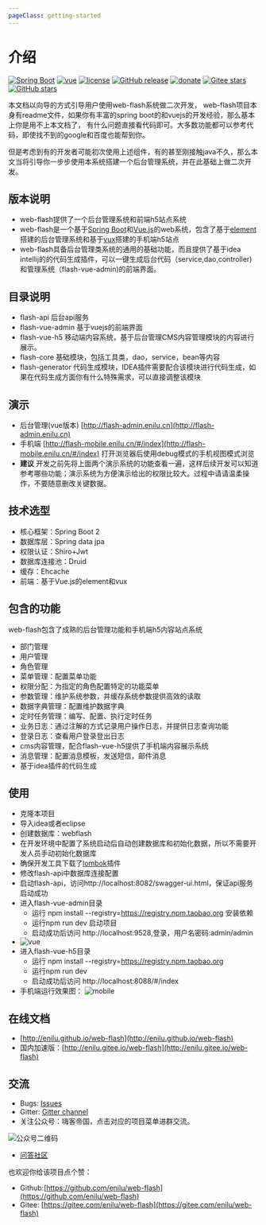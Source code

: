 ```yaml
---
pageClass: getting-started
---
```

# 介绍
[![Spring Boot](https://img.shields.io/badge/spring--boot-2.1.1.1.RELEASE-brightgreen)](https://github.com/spring-projects/spring-boot)
[![vue](https://img.shields.io/badge/vue-2.6.10-brightgreen.svg)](https://github.com/vuejs/vue)
[![license](https://img.shields.io/github/license/mashape/apistatus.svg)](https://github.com/enilu/web-flash/blob/master/LICENSE)
[![GitHub release](https://img.shields.io/github/release/enilu/web-flash.svg)](https://github.com/enilu/web-flash/releases)
[![donate](https://img.shields.io/badge/%24-donate-ff69b4.svg)](../donate.md)
[![Gitee stars](https://gitee.com/enilu/web-flash/badge/star.svg?theme=social)](https://gitee.com/enilu/web-flash)
[![GitHub stars](https://img.shields.io/github/stars/enilu/web-flash.svg?style=social&label=Stars)](https://github.com/enilu/web-flash)

本文档以向导的方式引导用户使用web-flash系统做二次开发，
web-flash项目本身有readme文件，如果你有丰富的spring boot的和vuejs的开发经验，那么基本上你是用不上本文档了，
有什么问题直接看代码即可。大多数功能都可以参考代码，即使找不到的google和百度也能帮到你。

但是考虑到有的开发者可能初次使用上述组件，有的甚至刚接触java不久，那么本文当将引导你一步步使用本系统搭建一个后台管理系统，并在此基础上做二次开发。

 
## 版本说明
- web-flash提供了一个后台管理系统和前端h5站点系统
- web-flash是一个基于[Spring Boot](https://spring.io/projects/spring-boot/)和[Vue.js](https://cn.vuejs.org)的web系统，包含了基于[element](https://element.eleme.cn/#/zh-CN)搭建的后台管理系统和基于[vux](https://vux.li)搭建的手机端h5站点
- web-flash具备后台管理类系统的通用的基础功能，而且提供了基于idea intellij的的代码生成插件，可以一键生成后台代码（service,dao,controller)和管理系统（flash-vue-admin)的前端界面。
 
## 目录说明
- flash-api 后台api服务
- flash-vue-admin 基于vuejs的前端界面
- flash-vue-h5 移动端内容系统，基于后台管理CMS内容管理模块的内容进行展示。
- flash-core 基础模块，包括工具类，dao，service，bean等内容
- flash-generator 代码生成模块，IDEA插件需要配合该模块进行代码生成，如果在代码生成方面你有什么特殊需求，可以直接调整该模块

## 演示
- 后台管理(vue版本) [http://flash-admin.enilu.cn](http://flash-admin.enilu.cn)
- 手机端 [http://flash-mobile.enilu.cn/#/index](http://flash-mobile.enilu.cn/#/index) 打开浏览器后使用debug模式的手机视图模式浏览
- **建议** 开发之前先将上面两个演示系统的功能查看一遍，这样后续开发可以知道参考哪些功能；演示系统为方便演示给出的权限比较大。过程中请请温柔操作，不要随意删改关键数据。


## 技术选型
- 核心框架：Spring Boot 2
- 数据库层：Spring data jpa
- 权限认证：Shiro+Jwt
- 数据库连接池：Druid
- 缓存：Ehcache
- 前端：基于Vue.js的element和vux 


## 包含的功能
web-flash包含了成熟的后台管理功能和手机端h5内容站点系统
- 部门管理
- 用户管理
- 角色管理
- 菜单管理：配置菜单功能
- 权限分配：为指定的角色配置特定的功能菜单
- 参数管理：维护系统参数，并缓存系统参数提供高效的读取
- 数据字典管理：配置维护数据字典
- 定时任务管理：编写、配置、执行定时任务
- 业务日志：通过注解的方式记录用户操作日志，并提供日志查询功能
- 登录日志：查看用户登录登出日志
- cms内容管理，配合flash-vue-h5提供了手机端内容展示系统
- 消息管理：配置消息模板，发送短信，邮件消息
- 基于idea插件的代码生成

## 使用

- 克隆本项目
- 导入idea或者eclipse
- 创建数据库：webflash
- 在开发环境中配置了系统启动后自动创建数据库和初始化数据，所以不需要开发人员手动初始化数据库
- 确保开发工具下载了[lombok](https://www.zhihu.com/question/42348457)插件
- 修改flash-api中数据库连接配置
- 启动flash-api，访问http://localhost:8082/swagger-ui.html，保证api服务启动成功
- 进入flash-vue-admin目录
    - 运行 npm install --registry=https://registry.npm.taobao.org 安装依赖
    - 运行npm run dev 启动项目
    - 启动成功后访问 http://localhost:9528,登录，用户名密码:admin/admin 
- ![vue](../vuejs.gif)
- 进入flash-vue-h5目录
    - 运行 npm install --registry=https://registry.npm.taobao.org
    - 运行npm run dev
    - 启动成功后访问 http://localhost:8088/#/index
- 手机端运行效果图：
    ![mobile](../flash-mobile.gif)

## 在线文档
- [http://enilu.github.io/web-flash](http://enilu.github.io/web-flash)
- 国内加速版：[http://enilu.gitee.io/web-flash](http://enilu.gitee.io/web-flash)

## 交流
- Bugs: [Issues](https://github.com/enilu/web-flash/issues/new)
- Gitter: [Gitter channel](https://gitter.im/web-flash/community)
- 关注公众号：嗨客帝国，点击对应的项目菜单进群交流。

![公众号二维码](../img/haike.jpg)

- [问答社区](http://enilu.gitee.io/web-flash/other/xiaomiquan.html)

也欢迎你给该项目点个赞：
- Github:[https://github.com/enilu/web-flash](https://github.com/enilu/web-flash)
- Gitee: [https://gitee.com/enilu/web-flash](https://gitee.com/enilu/web-flash)
